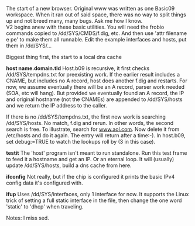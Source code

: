 The start of a new browser. Original www was written as one Basic09 workspace. When it ran out of said space, there was no way to split things up and not breed many, many bugs. Ask me how I know.  
V2 begins anew with these basic utilities. You will need the frobio commands copied to /dd/SYS/CMDS/f.dig, etc. And then use 'attr filename e pe' to make them all runnable. Edit the example interfaces and hosts, put them in /dd/SYS/...

Biggest thing first, the start to a local dns cache

<b>host name.domain.tld</b>
Host.b09 is recursive, it first checks /dd/SYS/tempdns.txt for preexisting work. If the earlier result includes a CNAME, but includes no A record, host does another f.dig and restarts. For now, we assume eventually there will be an A record, parser work needed (SOA, etc will hang). But provided we eventually found an A record, the IP and original hostname (not the CNAMEs) are appended to /dd/SYS/hosts and we return the IP address to the caller. 

If there is no /dd/SYS/tempdns.txt, the first new work is searching /dd/SYS/hosts. No match, f.dig and rerun. In other words, the second search is free. To illustrate, search for www.aol.com. Now delete it from /etc/hosts and do it again. The entry will return after a time:-). In host.b09, set debug:=TRUE to watch the lookups roll by (3 in this case). 

<b>testit</b>
The 'host' program isn't meant to run standalone. Run this test frame to feed it a hostname and get an IP. Or an eternal loop. It will (usually) update /dd/SYS/hosts, build a dns cache from here.

<b>ifconfig</b>
Not really, but if the chip is configured it prints the basic IPv4 config data it's configured with.

<b>ifup</b>
Uses /dd/SYS/interfaces, only 1 interface for now. It supports the Linux trick of setting a full static interface in the file, then change the one word 'static' to 'dhcp' when traveling.  

Notes: I miss sed.
